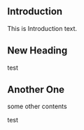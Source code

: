 ## Introduction
This is Introduction text.

## New Heading
test

## Another One
some other contents

test